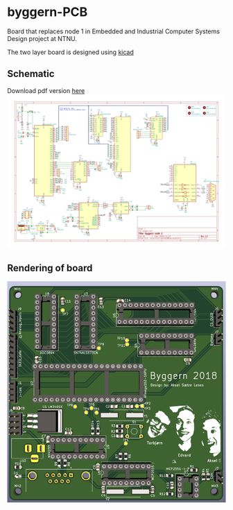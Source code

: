 # byggern-PCB
Board that replaces node 1 in Embedded and Industrial Computer Systems Design project at NTNU. 

The two layer board is designed using [kicad](http://kicad-pcb.org/help/getting-started/) 

## Schematic
Download pdf version [here](./pictures/schematic.pdf)
![schematic](./pictures/schematic.png)

## Rendering of board
![board-3D](./pictures/board-3D.png)
